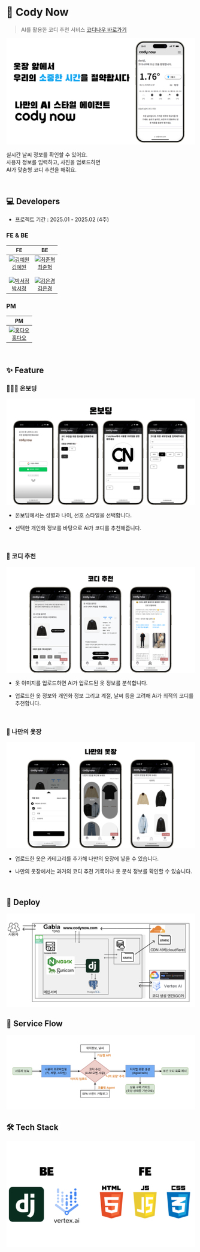 # 👕 Cody Now
> AI를 활용한 코디 추천 서비스
> [코디나우 바로가기](https://www.codynow.com/)
<img src="static/images/readme/introduce-001.png" alt="소개">

실시간 날씨 정보를 확인할 수 있어요.<br>
사용자 정보를 입력하고, 사진을 업로드하면<br> 
AI가 맞춤형 코디 추천을 해줘요.

<br>

## 💻 Developers
* 프로젝트 기간 : 2025.01 - 2025.02 (4주)

### FE & BE
|                    FE                    |                    BE                    |
| :--------------------------------------: | :--------------------------------------: |
| <a href="https://github.com/yeeeww"><img src="https://avatars.githubusercontent.com/yeeeww?v=4" alt="김예원" width="140" height="140"></a><br>[김예원](https://github.com/yeeeww)<br><br><a href="https://github.com/Imggaggu"><img src="https://avatars.githubusercontent.com/Imggaggu?v=4" alt="박서정" width="140" height="140"></a><br>[박서정](https://github.com/Imggaggu) | <a href="https://github.com/junhkchoi"><img src="https://avatars.githubusercontent.com/junhkchoi?v=4" alt="최준혁" width="140" height="140"></a><br>[최준혁](https://github.com/junhkchoi)<br><br><a href="https://github.com/eunkyoung529"><img src="https://avatars.githubusercontent.com/eunkyoung529?v=4" alt="김은경" width="140" height="140"></a><br>[김은경](https://github.com/eunkyoung529) |

### PM
|                    PM                    |
| :--------------------------------------: |
| <a href="https://github.com/RRT3333"><img src="https://avatars.githubusercontent.com/RRT3333?v=4" alt="홍다오" width="140" height="140"></a><br>[홍다오](https://github.com/RRT3333) |
<br>

## ✨ Feature

### 💁🏻‍♀️ 온보딩
<img src="static/images/readme/onboarding-001.png" alt="온보딩">

* 온보딩에서는 성별과 나이, 선호 스타일을 선택합니다.

* 선택한 개인화 정보를 바탕으로 Ai가 코디를 추천해줍니다.
  
<br>

### 👕 코디 추천
<img src="static/images/readme/codyrecommend-001.png" alt="코디추천">

* 옷 이미지를 업로드하면 Ai가 업로드된 옷 정보를 분석합니다.

* 업로드한 옷 정보와 개인화 정보 그리고 계절, 날씨 등을 고려해 Ai가 최적의 코디를 추천합니다.
  
<br>

### 🚪 나만의 옷장
<img src="static/images/readme/mycloset-001.png" alt="나만의 옷장">

* 업로드한 옷은 카테고리를 추가해 나만의 옷장에 넣을 수 있습니다.
  
* 나만의 옷장에서는 과거의 코디 추천 기록이나 옷 분석 정보를 확인할 수 있습니다.
<br>

## 🚀 Deploy 
<img src="static/images/readme/deploy.png" alt="배포">

<br>

## 🔀 Service Flow
<img src="static/images/readme/serviceflow.png" alt="서비스 플로우">

<br>

## 🛠️ Tech Stack
<img src="static/images/readme/techstack-001.png" alt="기술 스택">

<br>
